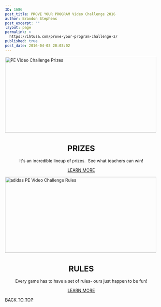 ```yaml
---
ID: 1686
post_title: PROVE YOUR PROGRAM Video Challenge 2016
author: Brandon Stephens
post_excerpt: ""
layout: page
permalink: >
  https://ihtusa.com/prove-your-program-challenge-2/
published: true
post_date: 2016-04-03 20:03:02
---
```

<!-- Wishpond embed code -->
<script type="text/javascript">
(function(d, s, id) {
window.Wishpond = window.Wishpond || {};
Wishpond.merchantId = '538733';
Wishpond.writeKey = '5c2b5b425ff1';
var js, wpjs = d.getElementsByTagName(s)[0];
if (d.getElementById(id)) return;
js = d.createElement(s); js.id = id;
js.src = "//cdn.wishpond.net/connect.js";
wpjs.parentNode.insertBefore(js, wpjs);
}(document, 'script', 'wishpond-connect'));
</script>
<p><img class="size-full wp-image-1775 aligncenter" src="https://ihtusa.com/wp-content/uploads/2016/04/prizes.jpg" alt="PE Video Challenge Prizes" width="500" height="250"></p><h1 style="text-align: center; font-size: 26px;">PRIZES</h1><p style="text-align: center;">It's an incredible lineup of prizes. &nbsp;See what teachers can win!</p><p style="text-align: center;"><a class="btn    btn-primary" href="https://ihtusa.com/adidas-zone-challenge/prizes//" target="_self">LEARN MORE</a></p><p><img class="size-full wp-image-1776 aligncenter" src="https://ihtusa.com/wp-content/uploads/2016/04/rules.jpg" alt="adidas PE Video Challenge Rules" width="500" height="250"></p><h1 style="text-align: center; font-size: 26px;">RULES</h1><p style="text-align: center;">Every game has to have a set of rules- ours just happen to be fun!</p><p style="text-align: center;"><a class="btn    btn-primary" href="https://ihtusa.com/adidas-zone-challenge/official-rules/" target="_self">LEARN MORE</a></p>				
<a href="#TOP">BACK TO TOP</a>